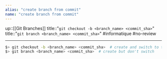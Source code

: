 ```yaml
---
alias: "create branch from commit"
name: "create branch from commit"
---
```

up::[[Git Branches]]
title::"`git checkout -b <branch_name> <commit_sha>`"
title::"`git branch <branch_name> <commit_sha>`"
#informatique #no-review 

----

```bash
$> git checkout -b <branch_name> <commit_sha>  # create and switch to the new branch
$> git branch <branch_name> <commit_sha>  # create but don't switch
```

